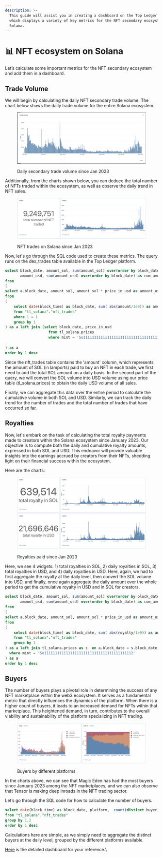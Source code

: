 ```yaml
---
description: >-
  This guide will assist you in creating a dashboard on the Top Ledger platform,
  which displays a variety of key metrics for the NFT secondary ecosystem on
  Solana.
---
```


# 📊 NFT ecosystem on Solana

Let’s calculate some important metrics for the NFT secondary ecosystem and add them in a dashboard.

## Trade Volume

We will begin by calculating the daily NFT secondary trade volume. The chart below shows the daily trade volume for the entire Solana ecosystem.

<figure><img src="../../../.gitbook/assets/Screenshot 2024-01-16 at 8.02.32 PM.png" alt=""><figcaption><p>Daily secondary trade volume since Jan 2023</p></figcaption></figure>

Additionally, from the charts shown below, you can deduce the total number of NFTs traded within the ecosystem, as well as observe the daily trend in NFT sales.

<figure><img src="../../../.gitbook/assets/Screenshot 2024-01-16 at 8.06.31 PM.png" alt=""><figcaption><p>NFT trades on Solana since Jan 2023</p></figcaption></figure>

Now, let's go through the SQL code used to create these metrics. The query runs on the dex\_trades table available in the Top Ledger platform.

```sql
select block_date, amount_sol, sum(amount_sol) over(order by block_date) as cum_amount_sol,
       amount_usd, sum(amount_usd) over(order by block_date) as cum_amount_usd
from 
(
select a.block_date, amount_sol, amount_sol * price_in_usd as amount_usd
from 
(
    select date(block_time) as block_date, sum( abs(amount/1e9)) as amount_sol
    from "tl_solana"."nft_trades"
    where 1 = 1
    group by 1 
) as a left join (select block_date, price_in_usd
                    from tl_solana.prices
                    where mint = 'So11111111111111111111111111111111111111112') as s  on a.block_date = s.block_date 
  
) as a
order by 1 desc
```

Since the nft\_trades table contains the 'amount' column, which represents the amount of SOL (in lamports) paid to buy an NFT in each trade, we first need to add the total SOL amount on a daily basis. In the second part of the query, we will convert the SOL volume into USD volume using our price table (tl\_solana.prices) to obtain the daily USD volume of all sales.&#x20;

Finally, we can aggregate this data over the entire period to calculate the cumulative volume in both SOL and USD. Similarly, we can track the daily trend for the number of trades and the total number of trades that have occurred so far.

## Royalties

Now, let's embark on the task of calculating the total royalty payments made to creators within the Solana ecosystem since January 2023. Our objective is to compute both the daily and cumulative royalty amounts, expressed in both SOL and USD. This endeavor will provide valuable insights into the earnings accrued by creators from their NFTs, shedding light on their financial success within the ecosystem.

Here are the charts:

<figure><img src="../../../.gitbook/assets/Screenshot 2024-01-17 at 12.08.48 PM.png" alt=""><figcaption><p>Royalties paid since Jan 2023</p></figcaption></figure>

Here, we see 4 widgets: 1) total royalties in SOL, 2) daily royalties in SOL, 3) total royalties in USD, and 4) daily royalties in USD. Here, again, we had to first aggregate the royalty at the daily level, then convert the SOL volume into USD, and finally, once again aggregate the daily amount over the whole period to get the cumulative royalty in USD and in SOL for creators.

```sql
select block_date, amount_sol, sum(amount_sol) over(order by block_date) as cum_amount_sol,
       amount_usd, sum(amount_usd) over(order by block_date) as cum_amount_usd
from 
(
select a.block_date, amount_sol, amount_sol * price_in_usd as amount_usd
from 
(
    select date(block_time) as block_date, sum( abs(royalty/1e9)) as amount_sol
    from "tl_solana"."nft_trades"
    group by 1 
) as a left join tl_solana.prices as s  on a.block_date = s.block_date 
  where mint = 'So11111111111111111111111111111111111111112'
) as a
order by 1 desc
```

## Buyers

The number of buyers plays a pivotal role in determining the success of any NFT marketplace within the web3 ecosystem. It serves as a fundamental metric that directly influences the dynamics of the platform. When there is a higher count of buyers, it leads to an increased demand for NFTs within that marketplace. This heightened demand, in turn, contributes to the overall viability and sustainability of the platform specializing in NFT trading.

<figure><img src="../../../.gitbook/assets/Screenshot 2024-01-17 at 12.23.02 PM.png" alt=""><figcaption><p>Buyers by different platforms</p></figcaption></figure>

In the charts above, we can see that Magic Eden has had the most buyers since January 2023 among the NFT marketplaces, and we can also observe that Tensor is making deep inroads in the NFT trading sector.

Let’s go through the SQL code for how to calculate the number of buyers.

```sql
select date(block_time) as block_date, platform,  count(distinct buyer) as buyer
from "tl_solana"."nft_trades"
group by 1,2 
order by 1 desc
```

Calculations here are simple, as we simply need to aggregate the distinct buyers at the daily level, grouped by the different platforms available.

[Here](https://analytics.topledger.xyz/delphi/public/dashboards/4j3ipTL1F69bgqa7V0BTPZANoulZbkLj0TXaVxQ4) is the detailed dashboard for your reference.\


